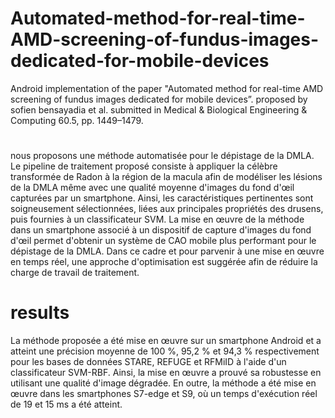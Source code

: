 # Automated-method-for-real-time-AMD-screening-of-fundus-images-dedicated-for-mobile-devices
Android implementation of the paper "Automated method for real-time AMD screening of fundus images dedicated for mobile devices”. proposed by sofien bensayadia et al. submitted in  Medical &amp; Biological Engineering &amp; Computing 60.5, pp. 1449–1479.
#
nous proposons une méthode automatisée pour le dépistage de la DMLA. Le pipeline de traitement proposé consiste à appliquer la célèbre transformée de Radon à la région de la macula afin de modéliser les lésions de la DMLA même avec une qualité moyenne d'images du fond d'œil capturées par un smartphone. Ainsi, les caractéristiques pertinentes sont soigneusement sélectionnées, liées aux principales propriétés des drusens, puis fournies à un classificateur SVM. La mise en œuvre de la méthode dans un smartphone associé à un dispositif de capture d'images du fond d'œil permet d'obtenir un système de CAO mobile plus performant pour le dépistage de la DMLA. Dans ce cadre et pour parvenir à une mise en œuvre en temps réel, une approche d'optimisation est suggérée afin de réduire la charge de travail de traitement.
# results
La méthode proposée a été mise en œuvre sur un smartphone Android et a atteint une précision moyenne de 100 %, 95,2 % et 94,3 % respectivement pour les bases de données STARE, REFUGE et RFMiID à l'aide d'un classificateur SVM-RBF. Ainsi, la mise en œuvre a prouvé sa robustesse en utilisant une qualité d'image dégradée. En outre, la méthode a été mise en œuvre dans les smartphones S7-edge et S9, où un temps d'exécution réel de 19 et 15 ms a été atteint.
